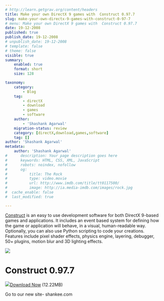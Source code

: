 ```yaml
---
# http://learn.getgrav.org/content/headers
title: Make your own DirectX 9 games with  Construct 0.97.7
slug: make-your-own-directx-9-games-with-construct-0-97-7
# menu: Make your own DirectX 9 games with  Construct 0.97.7
date: 19-12-2008
published: true
publish_date: 19-12-2008
# unpublish_date: 19-12-2008
# template: false
# theme: false
visible: true
summary:
    enabled: true
    format: short
    size: 128

taxonomy:
    category:
        - Blog
    tag:
        - directX
        - download
        - games
        - software
    author:
        - 'Shashank Agarwal'
    migration-status: review
    category: [directX,download,games,software]
    tag: []
author: 'Shashank Agarwal'
metadata:
    author: 'Shashank Agarwal'
#      description: Your page description goes here
#      keywords: HTML, CSS, XML, JavaScript
#      robots: noindex, nofollow
#      og:
#          title: The Rock
#          type: video.movie
#          url: http://www.imdb.com/title/tt0117500/
#          image: http://ia.media-imdb.com/images/rock.jpg
#  cache_enable: false
#  last_modified: true

---
```


[Construct](http://www.download.com/Construct/3000-2212_4-10796590.html?cdlPid=10989967) is an easy to use development software for both DirectX 9-based games and applications. It includes an event based system for defining how the game or application will behave, in a visual, human-readable way. Optionally, you can also use Python scripting to code your creations. Features include pixel shader effects, physics engine, layering, debugger, 50+ plugins, motion blur and 3D lighting effects.  
  
![](http://adlog.com.com/adlog/i/r=8708&s=830460&o=20:2026:2212:&h=cn&p=2&b=6&l=en_US&site=4&pt=3000&nd=2212&pid=&cid=10989967&pp=100&e=3&rqid=00c18-ad-e74945C7BD25C55BC&orh=&ort=&oepartner=&epartner=&ppartner=&pdom=www.download.com&cpnmodule=&count=&ra=117.199.192.15&dvar=dvar%255fdlpsid%253d10796590%2523dvar%255fkwtag%253dgames%2523dvar%255fplatform%253dwindows%2523dvar%255fversion%253d2008&ucat_rsi=1%25261219%252610168%252610180%252610183&pg=OQcWcwoPjF4AAEELKu4AAAAz&t=2008.12.19.12.12.28/http://i.i.com.com/cnwk.1d/Ads/common/dotclear.gif)

# Construct 0.97.7

 

 [![](http://i.i.com.com/cnwk.1d/i/tron/download/dlNowGrn.gif)](http://dw.com.com/redir?edId=3&siteId=4&oId=3000-2212_4-10796590&ontId=2212_4&spi=69a2ed7af4ed7bc6851e828359552fe7&lop=btn&tag=tdw_dlicon&ltype=dl_dlnow&pid=10989967&mfgId=6305151&merId=6305151&pguid=OQcWcwoPjF4AAEELKu4AAAAz&destUrl=http%3A%2F%2Fwww.download.com%2F3001-2212_4-10989967.html%3Fspi%3D69a2ed7af4ed7bc6851e828359552fe7)[Download Now](http://dw.com.com/redir?edId=3&siteId=4&oId=3000-2212_4-10796590&ontId=2212_4&spi=69a2ed7af4ed7bc6851e828359552fe7&lop=link&tag=tdw_dltext&ltype=dl_dlnow&pid=10989967&mfgId=6305151&merId=6305151&pguid=OQcWcwoPjF4AAEELKu4AAAAz&destUrl=http%3A%2F%2Fwww.download.com%2F3001-2212_4-10989967.html%3Fspi%3D69a2ed7af4ed7bc6851e828359552fe7) (12.22MB) 



Go to our new site- shankee.com
